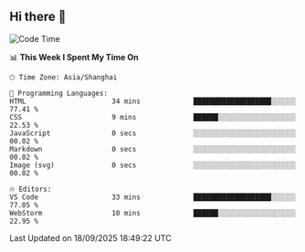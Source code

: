 ## Hi there 👋

<!--START_SECTION:waka-->
![Code Time](http://img.shields.io/badge/Code%20Time-23%20hrs%2037%20mins-blue)

📊 **This Week I Spent My Time On** 

```text
🕑︎ Time Zone: Asia/Shanghai

💬 Programming Languages: 
HTML                     34 mins             ███████████████████░░░░░░   77.41 % 
CSS                      9 mins              ██████░░░░░░░░░░░░░░░░░░░   22.53 % 
JavaScript               0 secs              ░░░░░░░░░░░░░░░░░░░░░░░░░   00.02 % 
Markdown                 0 secs              ░░░░░░░░░░░░░░░░░░░░░░░░░   00.02 % 
Image (svg)              0 secs              ░░░░░░░░░░░░░░░░░░░░░░░░░   00.02 % 

🔥 Editors: 
VS Code                  33 mins             ███████████████████░░░░░░   77.05 % 
WebStorm                 10 mins             ██████░░░░░░░░░░░░░░░░░░░   22.95 % 
```


 Last Updated on 18/09/2025 18:49:22 UTC
<!--END_SECTION:waka-->
